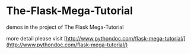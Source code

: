 # The-Flask-Mega-Tutorial
demos in the project of The Flask Mega-Tutorial

more detail please visit [http://www.pythondoc.com/flask-mega-tutorial/](http://www.pythondoc.com/flask-mega-tutorial/)
